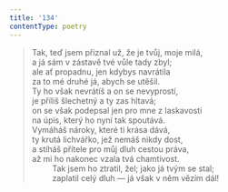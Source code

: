 ```yaml
---
title: '134'
contentType: poetry
---
```


> Tak, teď jsem přiznal už, že je tvůj, moje milá,  
> a já sám v zástavě tvé vůle tady zbyl;  
> ale ať propadnu, jen kdybys navrátila  
> za to mé druhé já, abych se utěšil.  
> Ty ho však nevrátíš a on se nevyprostí,  
> je příliš šlechetný a ty zas hltavá;  
> on se však podepsal jen pro mne z laskavosti  
> na úpis, který ho nyní tak spoutává.  
> Vymáháš nároky, které ti krása dává,  
> ty krutá lichvářko, jež nemáš nikdy dost,  
> a stíháš přítele pro můj dluh cestou práva,  
> až mi ho nakonec vzala tvá chamtivost.  
>          Tak jsem ho ztratil, žel; jako já tvým se stal;  
>          zaplatil celý dluh — já však v něm vězím dál!
